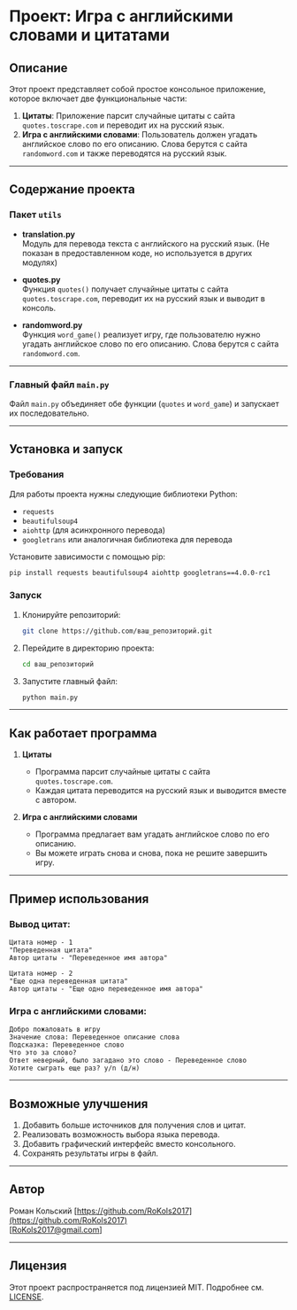 # Проект: Игра с английскими словами и цитатами

## Описание

Этот проект представляет собой простое консольное приложение, которое включает две функциональные части:
1. **Цитаты**: Приложение парсит случайные цитаты с сайта `quotes.toscrape.com` и переводит их на русский язык.
2. **Игра с английскими словами**: Пользователь должен угадать английское слово по его описанию. Слова берутся с сайта `randomword.com` и также переводятся на русский язык.

---

## Содержание проекта

### Пакет `utils`

- **translation.py**  
  Модуль для перевода текста с английского на русский язык. (Не показан в предоставленном коде, но используется в других модулях)

- **quotes.py**  
  Функция `quotes()` получает случайные цитаты с сайта `quotes.toscrape.com`, переводит их на русский язык и выводит в консоль.

- **randomword.py**  
  Функция `word_game()` реализует игру, где пользователю нужно угадать английское слово по его описанию. Слова берутся с сайта `randomword.com`.

---

### Главный файл `main.py`

Файл `main.py` объединяет обе функции (`quotes` и `word_game`) и запускает их последовательно.

---

## Установка и запуск

### Требования

Для работы проекта нужны следующие библиотеки Python:
- `requests`
- `beautifulsoup4`
- `aiohttp` (для асинхронного перевода)
- `googletrans` или аналогичная библиотека для перевода

Установите зависимости с помощью pip:

```bash
pip install requests beautifulsoup4 aiohttp googletrans==4.0.0-rc1
```

### Запуск

1. Клонируйте репозиторий:
   ```bash
   git clone https://github.com/ваш_репозиторий.git
   ```

2. Перейдите в директорию проекта:
   ```bash
   cd ваш_репозиторий
   ```

3. Запустите главный файл:
   ```bash
   python main.py
   ```

---

## Как работает программа

1. **Цитаты**  
   - Программа парсит случайные цитаты с сайта `quotes.toscrape.com`.  
   - Каждая цитата переводится на русский язык и выводится вместе с автором.

2. **Игра с английскими словами**  
   - Программа предлагает вам угадать английское слово по его описанию.  
   - Вы можете играть снова и снова, пока не решите завершить игру.

---

## Пример использования

### Вывод цитат:

```plaintext
Цитата номер - 1
"Переведенная цитата"
Автор цитаты - "Переведенное имя автора"

Цитата номер - 2
"Еще одна переведенная цитата"
Автор цитаты - "Еще одно переведенное имя автора"
```

### Игра с английскими словами:

```plaintext
Добро пожаловать в игру
Значение слова: Переведенное описание слова
Подсказка: Переведенное слово
Что это за слово? 
Ответ неверный, было загадано это слово - Переведенное слово
Хотите сыграть еще раз? y/n (д/н) 
```

---

## Возможные улучшения

1. Добавить больше источников для получения слов и цитат.
2. Реализовать возможность выбора языка перевода.
3. Добавить графический интерфейс вместо консольного.
4. Сохранять результаты игры в файл.

---

## Автор

Роман Кольский
[https://github.com/RoKols2017](https://github.com/RoKols2017)  
[RoKols2017@gmail.com]

---

## Лицензия

Этот проект распространяется под лицензией MIT. Подробнее см. [LICENSE](LICENSE).